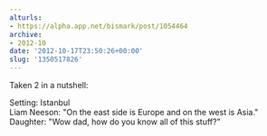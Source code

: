 ```yaml
---
alturls:
- https://alpha.app.net/bismark/post/1054464
archive:
- 2012-10
date: '2012-10-17T23:50:26+00:00'
slug: '1350517826'
---
```


Taken 2 in a nutshell:

Setting: Istanbul  
Liam Neeson: "On the east side is Europe and on the west is Asia."  
Daughter: "Wow dad, how do you know all of this stuff?"

